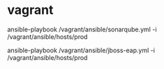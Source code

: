 # vagrant

ansible-playbook  /vagrant/ansible/sonarqube.yml -i /vagrant/ansible/hosts/prod


ansible-playbook  /vagrant/ansible/jboss-eap.yml -i /vagrant/ansible/hosts/prod
